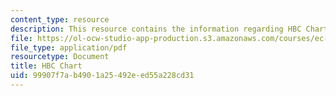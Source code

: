```yaml
---
content_type: resource
description: This resource contains the information regarding HBC Chart.
file: https://ol-ocw-studio-app-production.s3.amazonaws.com/courses/ec-s11-engineering-capacity-in-community-based-healthcare-fall-2005/99907f7ab4901a25492eed55a228cd31_MITEC_S11F05_hbc_chart.pdf
file_type: application/pdf
resourcetype: Document
title: HBC Chart
uid: 99907f7a-b490-1a25-492e-ed55a228cd31
---
```


